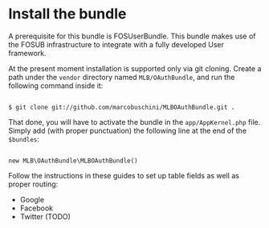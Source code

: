 # Install the bundle #

<p>A prerequisite for this bundle is FOSUserBundle. This bundle makes use of the
FOSUB infrastructure to integrate with a fully developed User framework.</p>

<p>At the present moment installation is supported only via git cloning. Create
a path under the <code>vendor</code> directory named
<code>MLB/OAuthBundle</code>, and run the following command inside it:</p>

<pre><code>
$ git clone git://github.com/marcobuschini/MLBOAuthBundle.git .
</code></pre>

<p>That done, you will have to activate the bundle in the
<code>app/AppKernel.php</code> file. Simply add (with proper punctuation) the
following line at the end of the <code>$bundles</code>:

<pre><code>
new MLB\OAuthBundle\MLBOAuthBundle()
</code></pre>

Follow the instructions in these guides to set up table fields as well as
proper routing:

 - Google
 - Facebook
 - Twitter (TODO)
